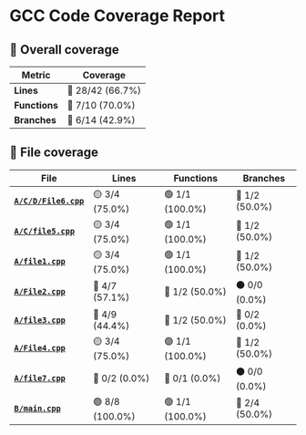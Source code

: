 # GCC Code Coverage Report

## 📂 Overall coverage

| Metric        | Coverage |
|---------------|----------|
| **Lines**     | 🔴 28/42 (66.7%) |
| **Functions** | 🔴 7/10 (70.0%) |
| **Branches**  | 🔴 6/14 (42.9%) |

## 📄 File coverage

| File                   | Lines | Functions | Branches |
|------------------------|-------|-----------|----------|
| **[`A/C/D/File6.cpp`](http://link/to/file/A/C/D/File6.cpp)** | 🟡 3/4 (75.0%) | 🟢 1/1 (100.0%) | 🔴 1/2 (50.0%) |
| **[`A/C/file5.cpp`](http://link/to/file/A/C/file5.cpp)** | 🟡 3/4 (75.0%) | 🟢 1/1 (100.0%) | 🔴 1/2 (50.0%) |
| **[`A/file1.cpp`](http://link/to/file/A/file1.cpp)** | 🟡 3/4 (75.0%) | 🟢 1/1 (100.0%) | 🔴 1/2 (50.0%) |
| **[`A/File2.cpp`](http://link/to/file/A/File2.cpp)** | 🔴 4/7 (57.1%) | 🔴 1/2 (50.0%) | ⚫ 0/0 (0.0%) |
| **[`A/file3.cpp`](http://link/to/file/A/file3.cpp)** | 🔴 4/9 (44.4%) | 🔴 1/2 (50.0%) | 🔴 0/2 (0.0%) |
| **[`A/File4.cpp`](http://link/to/file/A/File4.cpp)** | 🟡 3/4 (75.0%) | 🟢 1/1 (100.0%) | 🔴 1/2 (50.0%) |
| **[`A/file7.cpp`](http://link/to/file/A/file7.cpp)** | 🔴 0/2 (0.0%) | 🔴 0/1 (0.0%) | ⚫ 0/0 (0.0%) |
| **[`B/main.cpp`](http://link/to/file/B/main.cpp)** | 🟢 8/8 (100.0%) | 🟢 1/1 (100.0%) | 🔴 2/4 (50.0%) |

